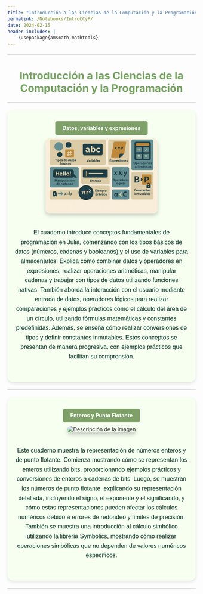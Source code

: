 ```yaml
---
title: "Introducción a las Ciencias de la Computación y la Programación"
permalink: /Notebooks/IntroCCyP/
date: 2024-02-15
header-includes: |
    \usepackage{amsmath,mathtools}
---
```


<script
  src="https://cdn.mathjax.org/mathjax/latest/MathJax.js?config=TeX-AMS-MML_HTMLorMML"
  type="text/javascript">
</script>

<html>
<head>
    <style>
        /* Estilos para centrar y cambiar el color del texto */
        h1 {
            text-align: center; /* Centra el texto horizontalmente */
            color: rgba(72, 133, 45, 0.76); /* Cambia el color del texto a verde */
        }
    </style>
</head>
<body>

<style>

    .container {
      max-width: 800px;
      margin: 20px auto;
      overflow: hidden;
    }

    .person {
      display: flex;
      margin-bottom: 20px;
      justify-content: space-between;
      align-items: center;
      flex-wrap: wrap;
    }

    .person img {
      max-width: 200px;
      max-height: 200px;
      border-radius: 50%;
      margin-right: 20px;
      margin-left: 20px;
    }

    .person .info {
      flex: 1;
      text-align: left;
    }

    .person:nth-child(even) {
      flex-direction: row-reverse;
    }

    h2 {
      text-align: center;
      color: #333;
    }

    hr {
            border: none; /* Elimina el borde */
            height: 1px; /* Altura de la línea */
            background-color: #CCCCCC; /* Color de la línea */
            margin: 20px 0; /* Margen superior e inferior */
        }
  </style>

<hr>

<h1>Introducción a las Ciencias de la Computación y la Programación</h1>

<hr>

</body>
</html>

<div class="container" style="background-color: rgb(246, 255, 240); padding: 20px; border-radius: 15px; box-shadow: 0 4px 8px rgba(0, 0, 0, 0.1);">
<div class="button-container" style="text-align: center; margin: 20px 0;">
  <a href="https://labmatecc.github.io/Notebooks/IntroCCyP/Intro_a_CC__Datos_Variables_Expresiones/" 
     class="button" 
     style="padding: 10px 20px; 
            color: white; 
            background-color: rgb(127, 161, 105); 
            border: none; 
            border-radius: 5px; 
            text-decoration: none; 
            font-weight: bold;">
    Datos, variables y expresiones
  </a>
</div>
    <div class="person">
        <div class="info" style="text-align: center; max-width: 900px; margin: 0 auto;">
            <!-- Imagen centrada -->
            <img src="https://raw.githubusercontent.com/labmatecc/labmatecc.github.io/1d62d017a815358d12572f9a03c70cf9c394f529/Im%C3%A1genes/Datos_CC.png" 
                 alt="Descripción de la imagen" 
                 style="max-width: 100%; height: auto; border-radius: 10px; box-shadow: 0 6px 12px rgba(0, 0, 0, 0.2); margin-bottom: 20px;">
            <p style="font-family: 'Arial', sans-serif; color: #013220; font-size: 16px; line-height: 1.6; margin-bottom: 15px;">
                El cuaderno introduce conceptos fundamentales de programación en Julia, comenzando con los tipos básicos de datos (números, cadenas y booleanos) y el uso de variables para almacenarlos. Explica cómo combinar datos y operadores en expresiones, realizar operaciones aritméticas, manipular cadenas y trabajar con tipos de datos utilizando funciones nativas. También aborda la interacción con el usuario mediante entrada de datos, operadores lógicos para realizar comparaciones y ejemplos prácticos como el cálculo del área de un círculo, utilizando fórmulas matemáticas y constantes predefinidas. Además, se enseña cómo realizar conversiones de tipos y definir constantes inmutables. Estos conceptos se presentan de manera progresiva, con ejemplos prácticos que facilitan su comprensión.
            </p>
        </div>
    </div>
</div>

<hr>

<div class="container" style="background-color: rgb(246, 255, 240); padding: 20px; border-radius: 15px; box-shadow: 0 4px 8px rgba(0, 0, 0, 0.1);">
<div class="button-container" style="text-align: center; margin: 20px 0;">
  <a href="https://labmatecc.github.io/Notebooks/IntroCCyP/EnterosYFlotante/" 
     class="button" 
     style="padding: 10px 20px; 
            color: white; 
            background-color: rgb(127, 161, 105); 
            border: none; 
            border-radius: 5px; 
            text-decoration: none; 
            font-weight: bold;">
    Enteros y Punto Flotante
  </a>
</div>
    <div class="person">
        <div class="info" style="text-align: center; max-width: 900px; margin: 0 auto;">
            <!-- Imagen centrada -->
            <img src="https://raw.githubusercontent.com/labmatecc/labmatecc.github.io/470176d036020e5ef60c9e778b803cc62677ebf4/Im%C3%A1genes/Enteros_CC.png" 
                 alt="Descripción de la imagen" 
                 style="max-width: 100%; height: auto; border-radius: 10px; box-shadow: 0 6px 12px rgba(0, 0, 0, 0.2); margin-bottom: 20px;">
            <p style="font-family: 'Arial', sans-serif; color: #013220; font-size: 16px; line-height: 1.6; margin-bottom: 15px;">
                Este cuaderno muestra la representación de números enteros y de punto flotante. Comienza mostrando cómo se representan los enteros utilizando bits, proporcionando ejemplos prácticos y conversiones de enteros a cadenas de bits. Luego, se muestran los números de punto flotante, explicando su representación detallada, incluyendo el signo, el exponente y el significando, y cómo estas representaciones pueden afectar los cálculos numéricos debido a errores de redondeo y límites de precisión. También se muestra una introducción al cálculo simbólico utilizando la librería Symbolics, mostrando cómo realizar operaciones simbólicas que no dependen de valores numéricos específicos.
            </p>
        </div>
    </div>
</div>

<hr>

  <html>
<head>
    <style>
        .button-container {
            text-align: center; /* Centra el contenido horizontalmente */
        }

        .button {
            display: inline-block;
            padding: 10px 20px;
            border-radius: 20px; /* Esto hace que el botón tenga forma de pastilla */
            background-color: rgba(72, 133, 45, 0.76); /* Cambia el color del botón a verde */
            color: white; /* Cambia el color del texto a blanco */
            text-decoration: none; /* Elimina el subrayado predeterminado en los enlaces */
            font-size: 16px; /* Cambia el tamaño del texto */
            font-weight: bold; /* Hace que el texto sea más audaz */
            border: none; /* Elimina el borde del botón */
        }
    </style>
</head>
<body>

<hr>

<div class="container" style="background-color: rgb(246, 255, 240); padding: 20px; border-radius: 15px; box-shadow: 0 4px 8px rgba(0, 0, 0, 0.1);">
    <div class="button-container" style="text-align: center; margin: 20px 0;">
  <a href="https://labmatecc.github.io/Notebooks/IntroCCyP/Intro_a_CC__Estructuras_de_control/" 
     class="button" 
     style="padding: 10px 20px; 
            color: white; 
            background-color: rgb(127, 161, 105); 
            border: none; 
            border-radius: 5px; 
            text-decoration: none; 
            font-weight: bold;">
    Estructuras de control
  </a>
</div>
  <div class="person">
        <div class="info" style="text-align: center; max-width: 900px; margin: 0 auto;">
            <!-- Imagen centrada -->
            <img src="https://raw.githubusercontent.com/labmatecc/labmatecc.github.io/956ece9e0b513b37f567056d02cf4c7d86cdb7ec/Im%C3%A1genes/Estructuras_CC.png" 
                 alt="Descripción de la imagen" 
                 style="max-width: 100%; height: auto; border-radius: 10px; box-shadow: 0 6px 12px rgba(0, 0, 0, 0.2); margin-bottom: 20px;">
            <p style="font-family: 'Arial', sans-serif; color: #013220; font-size: 16px; line-height: 1.6; margin-bottom: 15px;">
                El documento es un cuaderno interactivo diseñado para introducir y practicar el uso de estructuras de control en el lenguaje de programación Julia. A lo largo del material, se exploran diferentes estructuras como bucles (for y while), condicionales (if-else) y comandos avanzados (break y continue). Cada sección combina teoría con ejercicios prácticos que permiten al lector experimentar con el código directamente.

                Se presentan conceptos básicos, como iterar sobre listas y rangos, junto con ejemplos más avanzados, como bucles anidados para operar sobre matrices y el manejo de diccionarios. También incluye el uso de estructuras de control para manejar condiciones dinámicas y patrones comunes como tablas de multiplicar, triángulos de asteriscos y pirámides de números.

                Además, se introduce el manejo de excepciones con try-catch-finally, explicando cómo capturar y manejar errores en el código. Todo esto se acompaña de ejercicios prácticos que fomentan la comprensión y el dominio de estas herramientas clave en la programación.
            </p>
        </div>
    </div>
</div>

<hr>

<div class="container" style="background-color: rgb(246, 255, 240); padding: 20px; border-radius: 15px; box-shadow: 0 4px 8px rgba(0, 0, 0, 0.1);">
    <div class="button-container" style="text-align: center; margin: 20px 0;">
  <a href="https://labmatecc.github.io/Notebooks/IntroCCyP/Intro_a_CC__Listas_secuencias_arreglos/" 
     class="button" 
     style="padding: 10px 20px; 
            color: white; 
            background-color: rgb(127, 161, 105); 
            border: none; 
            border-radius: 5px; 
            text-decoration: none; 
            font-weight: bold;">
    Listas, secuencias y arreglos
  </a>
</div>
<div class="person">
        <div class="info" style="text-align: center; max-width: 900px; margin: 0 auto;">
            <!-- Imagen centrada -->
            <img src="https://raw.githubusercontent.com/labmatecc/labmatecc.github.io/79759e044772a8ad9c8e52aea907a9caac495e26/Im%C3%A1genes/Listas.png" 
                 alt="Descripción de la imagen" 
                 style="max-width: 100%; height: auto; border-radius: 10px; box-shadow: 0 6px 12px rgba(0, 0, 0, 0.2); margin-bottom: 20px;">
            <p style="font-family: 'Arial', sans-serif; color: #013220; font-size: 16px; line-height: 1.6; margin-bottom: 15px;">
                Este cuaderno interactivo introduce a los usuarios en el uso y la manipulación de listas, arreglos y secuencias en Julia, con un enfoque práctico y progresivo. Las listas, entendidas como colecciones unidimensionales que almacenan elementos de diferentes tipos, son el punto de partida. Se detalla cómo crearlas, acceder a sus elementos mediante índices, modificarlas dinámicamente y aplicar operaciones básicas como ordenarlas, invertirlas o calcular su longitud.

                El documento avanza hacia los arreglos multidimensionales, explicando cómo se pueden representar datos en dos o más dimensiones, como matrices. Aquí se explora cómo reorganizar datos con la función reshape(), acceder a elementos específicos utilizando índices, y realizar operaciones comunes como transponer matrices o calcular la suma total de sus elementos.

                También se abordan las secuencias, una estructura que facilita el manejo de rangos de números en Julia. Se muestra cómo aplicar funciones a los elementos de una secuencia utilizando map(), cómo filtrar valores con filter() y cómo convertir una secuencia en un arreglo manipulable con collect(). A esto se suma la introducción a técnicas más avanzadas, como el uso de reduce() para combinar elementos de una colección en un solo valor, unique() para eliminar duplicados y otras operaciones agregadas.

                El cuaderno incluye una serie de ejercicios prácticos que refuerzan cada concepto explicado. Entre ellos destacan la manipulación de listas mediante la adición y eliminación de elementos, la reorganización y operación sobre matrices, y el procesamiento de secuencias para transformar y filtrar datos. Además, se proponen ejercicios clásicos como invertir listas, eliminar duplicados y rotar elementos, que permiten aplicar las habilidades adquiridas de manera concreta.
            </p>
        </div>
    </div>
</div>

<hr>

<div class="container" style="background-color: rgb(246, 255, 240); padding: 20px; border-radius: 15px; box-shadow: 0 4px 8px rgba(0, 0, 0, 0.1);">
    <div class="button-container" style="text-align: center; margin: 20px 0;">
  <a href="https://labmatecc.github.io/Notebooks/IntroCCyP/Intro_a_CC__Funciones/" 
     class="button" 
     style="padding: 10px 20px; 
            color: white; 
            background-color: rgb(127, 161, 105); 
            border: none; 
            border-radius: 5px; 
            text-decoration: none; 
            font-weight: bold;">
    Funciones
  </a>
</div>
<div class="person">
        <div class="info" style="text-align: center; max-width: 900px; margin: 0 auto;">
            <!-- Imagen centrada -->
            <img src="https://raw.githubusercontent.com/labmatecc/labmatecc.github.io/82727d9895b614a24184be989224b02e3ac2e6f8/Im%C3%A1genes/Funciones_CC.png" 
                 alt="Descripción de la imagen" 
                 style="max-width: 100%; height: auto; border-radius: 10px; box-shadow: 0 6px 12px rgba(0, 0, 0, 0.2); margin-bottom: 20px;">
            <p style="font-family: 'Arial', sans-serif; color: #013220; font-size: 16px; line-height: 1.6; margin-bottom: 15px;">
                Este cuaderno interactivo explica el concepto y uso de funciones en Julia, desde lo básico hasta lo avanzado, destacando su papel en la modularidad y reutilización del código. Comienza con la definición de funciones básicas, incluyendo argumentos predeterminados y sintaxis compacta. Luego, explora el manejo de variables locales y globales, aclarando su impacto en el alcance y el rendimiento del código.

                Avanza hacia funciones intermedias y avanzadas, como el uso de argumentos con nombre, funciones anónimas y de orden superior, que permiten recibir o devolver otras funciones. Además, introduce herramientas como map, filter y reduce para manipular colecciones de datos de forma eficiente.

                El cuaderno incluye ejercicios prácticos y visualizaciones interactivas, como gráficos de funciones cuadráticas y senoidales, que ayudan a comprender cómo las funciones pueden modelar relaciones matemáticas y dinámicas. Es una guía completa y progresiva que proporciona una sólida base para trabajar con funciones en Julia de manera eficiente y organizada.
            </p>
        </div>
    </div>
</div>

<hr>

<div class="container" style="background-color: rgb(246, 255, 240); padding: 20px; border-radius: 15px; box-shadow: 0 4px 8px rgba(0, 0, 0, 0.1);">
    <div class="button-container" style="text-align: center; margin: 20px 0;">
  <a href="https://labmatecc.github.io/Notebooks/IntroCCyP/Intro_a_CC__Recursion/" 
     class="button" 
     style="padding: 10px 20px; 
            color: white; 
            background-color: rgb(127, 161, 105); 
            border: none; 
            border-radius: 5px; 
            text-decoration: none; 
            font-weight: bold;">
    Recursión
  </a>
</div>
<div class="person">
        <div class="info" style="text-align: center; max-width: 900px; margin: 0 auto;">
            <!-- Imagen centrada -->
            <img src="https://raw.githubusercontent.com/labmatecc/labmatecc.github.io/c8317bd94eb599fe9749f7b8fc197c1f33987e3d/Im%C3%A1genes/Recursion.png" 
                 alt="Descripción de la imagen" 
                 style="max-width: 100%; height: auto; border-radius: 10px; box-shadow: 0 6px 12px rgba(0, 0, 0, 0.2); margin-bottom: 20px;">
            <p style="font-family: 'Arial', sans-serif; color: #013220; font-size: 16px; line-height: 1.6; margin-bottom: 15px;">
                Este cuaderno interactivo explica a fondo la recursión en Julia, mostrando cómo resolver problemas dividiéndolos en subproblemas más pequeños. Comienza con ejemplos básicos como el cálculo del factorial y la suma de números hasta un valor dado, destacando la importancia de los casos base para evitar ciclos infinitos. 

                Se exploran conceptos intermedios como la sucesión de Fibonacci, que genera un árbol de cálculos, y el problema de las Torres de Hanoi, que muestra la lógica paso a paso. A nivel avanzado, se introducen la recursión de cola para optimizar funciones, la memoización para evitar cálculos repetitivos y el backtracking, utilizado en problemas como las N-reinas.

                El cuaderno incluye visualizaciones como el triángulo de Sierpinski, que demuestra cómo las funciones recursivas pueden generar patrones gráficos complejos. Es una guía completa que combina teoría, práctica y ejemplos interactivos, ideal para aprender y dominar la recursión en Julia.
            </p>
        </div>
    </div>
</div>

<hr>

<div class="container" style="background-color: rgb(246, 255, 240); padding: 20px; border-radius: 15px; box-shadow: 0 4px 8px rgba(0, 0, 0, 0.1);">
    <div class="button-container" style="text-align: center; margin: 20px 0;">
  <a href="https://labmatecc.github.io/Notebooks/IntroCCyP/Intro_a_CC__Clases_y_Objetos/" 
     class="button" 
     style="padding: 10px 20px; 
            color: white; 
            background-color: rgb(127, 161, 105); 
            border: none; 
            border-radius: 5px; 
            text-decoration: none; 
            font-weight: bold;">
    Clases y Objetos
  </a>
</div>
<div class="person">
        <div class="info" style="text-align: center; max-width: 900px; margin: 0 auto;">
            <!-- Imagen centrada -->
            <img src="https://raw.githubusercontent.com/labmatecc/labmatecc.github.io/f2a51757eebb7dc49a37c8620ea2c33fde05adcc/Im%C3%A1genes/Clases_CC.png" 
                 alt="Descripción de la imagen" 
                 style="max-width: 100%; height: auto; border-radius: 10px; box-shadow: 0 6px 12px rgba(0, 0, 0, 0.2); margin-bottom: 20px;">
            <p style="font-family: 'Arial', sans-serif; color: #013220; font-size: 16px; line-height: 1.6; margin-bottom: 15px;">
                Este cuaderno interactivo explica cómo Julia implementa conceptos similares a clases y objetos a través de estructuras (struct) y tipos. Introduce estructuras inmutables y mutables para definir datos y métodos que operan sobre ellos, mostrando cómo asociar funciones a estructuras y sobrecargar funciones para diferentes tipos.

                También aborda constructores personalizados para crear instancias con lógica específica y el uso de tipos abstractos para jerarquías y polimorfismo. Se destaca la composición como alternativa a la herencia para combinar estructuras de manera modular.

                Incluye ejemplos prácticos como la creación de puntos, círculos y la visualización interactiva del área de un círculo mediante controles dinámicos. Este material combina teoría y práctica para enseñar conceptos clave de programación estructurada en Julia, enfatizando la claridad y la reutilización del código.
            </p>
        </div>
    </div>
</div>

<hr>

<div class="container" style="background-color: rgb(246, 255, 240); padding: 20px; border-radius: 15px; box-shadow: 0 4px 8px rgba(0, 0, 0, 0.1);">
    <div class="button-container" style="text-align: center; margin: 20px 0;">
  <a href="https://labmatecc.github.io/Notebooks/IntroCCyP/ModelacionMatematica/" 
     class="button" 
     style="padding: 10px 20px; 
            color: white; 
            background-color: rgb(127, 161, 105); 
            border: none; 
            border-radius: 5px; 
            text-decoration: none; 
            font-weight: bold;">
    Introducción a la modelación matemática
  </a>
</div>
<div class="person">
        <div class="info" style="text-align: center; max-width: 900px; margin: 0 auto;">
            <!-- Imagen centrada -->
            <img src="https://raw.githubusercontent.com/labmatecc/labmatecc.github.io/77ce77345373f90e86b4469c529862b45354eac9/Im%C3%A1genes/Modelacion_CC.png" 
                 alt="Descripción de la imagen" 
                 style="max-width: 100%; height: auto; border-radius: 10px; box-shadow: 0 6px 12px rgba(0, 0, 0, 0.2); margin-bottom: 20px;">
            <p style="font-family: 'Arial', sans-serif; color: #013220; font-size: 16px; line-height: 1.6; margin-bottom: 15px;">
                El cuaderno muestra una introducción a la modelación matemática. Se centra en el problema de estimar la cantidad de jugo en una naranja mediante un enfoque matemático. Se presenta un modelo matemático básico asumiendo la forma esférica de la naranja y propone un método numérico para estimar la cantidad de jugo. También se discute la implementación del método numérico y la importancia de determinar y validar los parámetros del modelo, así como de considerar y cuantificar los diferentes errores introducidos en el proceso de modelación.
            </p>
        </div>
    </div>
</div>

<hr>

<div class="container" style="background-color: rgb(246, 255, 240); padding: 20px; border-radius: 15px; box-shadow: 0 4px 8px rgba(0, 0, 0, 0.1);">
    <div class="button-container" style="text-align: center; margin: 20px 0;">
  <a href="https://labmatecc.github.io/Notebooks/IntroCCyP/EcuacionesNoLineales/" 
     class="button" 
     style="padding: 10px 20px; 
            color: white; 
            background-color: rgb(127, 161, 105); 
            border: none; 
            border-radius: 5px; 
            text-decoration: none; 
            font-weight: bold;">
    Ecuaciones No Lineales
  </a>
</div>
<div class="person">
        <div class="info" style="text-align: center; max-width: 900px; margin: 0 auto;">
            <!-- Imagen centrada -->
            <img src="https://labmatecc.github.io/Imágenes/Intro_a_CC__Programación_orientada_a_objetos_Logo.png" 
                 alt="Descripción de la imagen" 
                 style="max-width: 100%; height: auto; border-radius: 10px; box-shadow: 0 6px 12px rgba(0, 0, 0, 0.2); margin-bottom: 20px;">
            <p style="font-family: 'Arial', sans-serif; color: #013220; font-size: 16px; line-height: 1.6; margin-bottom: 15px;">
                El cuaderno trata sobre métodos numéricos para encontrar las raíces de una función real \( f: \mathbb{R} \to \mathbb{R} \). Se exploran varios métodos, incluyendo el de bisección, el de Newton y el método del punto fijo. El método de bisección se basa en la propiedad de cambio de signo de la función en un intervalo y se implementa para encontrar raíces de funciones continuas. El método de Newton utiliza la derivada para iterar hacia una raíz, y el método de punto fijo busca un valor \( x^* \) tal que \( F(x^*) = x^* \). El cuaderno también presenta implementaciones y ejemplos prácticos usando la función \( \exp(x) - \sin(x) \) para ilustrar cada método.
            </p>
        </div>
    </div>
</div>

<hr>

<div class="container" style="background-color: rgb(246, 255, 240); padding: 20px; border-radius: 15px; box-shadow: 0 4px 8px rgba(0, 0, 0, 0.1);">
    <div class="button-container" style="text-align: center; margin: 20px 0;">
  <a href="https://labmatecc.github.io/Notebooks/IntroCCyP/AjusteDeCurvas/" 
     class="button" 
     style="padding: 10px 20px; 
            color: white; 
            background-color: rgb(127, 161, 105); 
            border: none; 
            border-radius: 5px; 
            text-decoration: none; 
            font-weight: bold;">
    Ajuste de curvas
  </a>
</div>
<div class="person">
        <div class="info" style="text-align: center; max-width: 900px; margin: 0 auto;">
            <!-- Imagen centrada -->
            <img src="https://raw.githubusercontent.com/labmatecc/labmatecc.github.io/de0a5296db0038c623d076e91f70c2fc1df519b7/Im%C3%A1genes/Ajuste_CC.png" 
                 alt="Descripción de la imagen" 
                 style="max-width: 100%; height: auto; border-radius: 10px; box-shadow: 0 6px 12px rgba(0, 0, 0, 0.2); margin-bottom: 20px;">
            <p style="font-family: 'Arial', sans-serif; color: #013220; font-size: 16px; line-height: 1.6; margin-bottom: 15px;">
                El cuaderno aborda el ajuste de curvas y datos, explorando métodos para encontrar modelos que describan con precisión el comportamiento de datos observados, centrándose en el crecimiento de tumores en ratones. Se discuten varios enfoques, como el ajuste lineal, polinómico cúbico, redes neuronales artificiales y ecuaciones diferenciales, específicamente el modelo de Von Bertalanffy. El ajuste de curvas busca establecer relaciones entre variables optimizando los parámetros del modelo para minimizar el desajuste entre datos observados y generados, utilizando la técnica de mínimos cuadrados basada en la norma euclidiana.
            </p>
        </div>
    </div>
</div>

<hr>

<div class="container" style="background-color: rgb(246, 255, 240); padding: 20px; border-radius: 15px; box-shadow: 0 4px 8px rgba(0, 0, 0, 0.1);">
    <div class="button-container" style="text-align: center; margin: 20px 0;">
  <a href="https://labmatecc.github.io/Notebooks/IntroCCyP/Intro_a_CC__Grafos/" 
     class="button" 
     style="padding: 10px 20px; 
            color: white; 
            background-color: rgb(127, 161, 105); 
            border: none; 
            border-radius: 5px; 
            text-decoration: none; 
            font-weight: bold;">
    Grafos
  </a>
</div>
<div class="person">
        <div class="info" style="text-align: center; max-width: 900px; margin: 0 auto;">
            <!-- Imagen centrada -->
            <img src="https://raw.githubusercontent.com/labmatecc/labmatecc.github.io/41435bd9ba076939143535e454ffb286f8956ccc/Im%C3%A1genes/Grafos_CC.png" 
                 alt="Descripción de la imagen" 
                 style="max-width: 100%; height: auto; border-radius: 10px; box-shadow: 0 6px 12px rgba(0, 0, 0, 0.2); margin-bottom: 20px;">
            <p style="font-family: 'Arial', sans-serif; color: #013220; font-size: 16px; line-height: 1.6; margin-bottom: 15px;">
                La teoría de grafos estudia cómo los objetos están relacionados entre sí mediante nodos y aristas. Los grafos pueden ser dirigidos (con relaciones unidireccionales) o no dirigidos (relaciones bidireccionales) y se utilizan para modelar situaciones como redes sociales, sistemas de transporte y conexiones en sistemas complejos. 

                Propiedades clave incluyen el grado de los nodos (número de conexiones), la conexidad (si todos los nodos están interconectados), los ciclos (rutas cerradas) y las componentes conexas (subgrafos donde todos los nodos están conectados entre sí). 

                Los algoritmos como BFS (búsqueda en amplitud) y DFS (búsqueda en profundidad) permiten explorar y analizar grafos, encontrar caminos y detectar patrones. La representación visual de grafos facilita el análisis y su aplicación en áreas como redes computacionales, optimización de rutas y biología, mostrando su relevancia práctica en múltiples disciplinas.
            </p>
        </div>
    </div>
</div>
<hr>

<!-- Botón de optimización -->

<div class="container" style="background-color: rgb(246, 255, 240); padding: 20px; border-radius: 15px; box-shadow: 0 4px 8px rgba(0, 0, 0, 0.1);">
    <div class="button-container" style="text-align: center; margin: 20px 0;">
  <a href="https://labmatecc.github.io/Notebooks/IntroCCyP/Intro_a_CC__Optimizacion/" 
     class="button" 
     style="padding: 10px 20px; 
            color: white; 
            background-color: rgb(127, 161, 105); 
            border: none; 
            border-radius: 5px; 
            text-decoration: none; 
            font-weight: bold;">
    Optimización
  </a>
</div>
<div class="person">
        <div class="info" style="text-align: center; max-width: 900px; margin: 0 auto;">
            <!-- Imagen centrada -->
            <img src="https://labmatecc.github.io/Imágenes/Intro_a_CC__Optimizacion_Logo.png" 
                 alt="Descripción de la imagen" 
                 style="max-width: 100%; height: auto; border-radius: 10px; box-shadow: 0 6px 12px rgba(0, 0, 0, 0.2); margin-bottom: 20px;">
            <p style="font-family: 'Arial', sans-serif; color: #013220; font-size: 16px; line-height: 1.6; margin-bottom: 15px;">
                La optimización es un proceso para encontrar los valores máximos o mínimos de una función, con o sin restricciones. Es fundamental en áreas como la economía, la ingeniería y la ciencia de datos, donde se busca maximizar eficiencia, minimizar costos o resolver problemas complejos.

                En la optimización sin restricciones, el objetivo es localizar extremos locales o globales de una función, mientras que en la optimización con restricciones se añaden condiciones que deben cumplirse, como límites en los valores de las variables. Se emplean ejemplos como funciones cuadráticas simples y funciones no lineales con múltiples puntos óptimos, como la función de Himmelblau.

                Los gráficos ayudan a visualizar el comportamiento de las funciones y los puntos óptimos, reforzando la comprensión de las técnicas de optimización. Este enfoque permite aplicar métodos para resolver problemas prácticos en distintos contextos.
            </p>
        </div>
    </div>
</div>

<hr>

<!-- Botón de Complejidad computacional -->


<div class="container" style="background-color: rgb(246, 255, 240); padding: 20px; border-radius: 15px; box-shadow: 0 4px 8px rgba(0, 0, 0, 0.1);">
    <div class="button-container" style="text-align: center; margin: 20px 0;">
  <a href="https://labmatecc.github.io/Notebooks/IntroCCyP/Complejidad_computacional/" 
     class="button" 
     style="padding: 10px 20px; 
            color: white; 
            background-color: rgb(127, 161, 105); 
            border: none; 
            border-radius: 5px; 
            text-decoration: none; 
            font-weight: bold;">
    Complejidad computacional
  </a>
</div>
<div class="person">
        <div class="info" style="text-align: center; max-width: 900px; margin: 0 auto;">
            <!-- Imagen centrada -->
            <img src="https://labmatecc.github.io/Imágenes/Intro_a_CC__Complejidad_computacional_Logo.png" 
                 alt="Descripción de la imagen" 
                 style="max-width: 100%; height: auto; border-radius: 10px; box-shadow: 0 6px 12px rgba(0, 0, 0, 0.2); margin-bottom: 20px;">
            <p style="font-family: 'Arial', sans-serif; color: #013220; font-size: 16px; line-height: 1.6; margin-bottom: 15px;">
                El contenido de este documento se centra en la complejidad computacional, un área de estudio que evalúa la eficiencia de los algoritmos en términos de tiempo y espacio. Se explican conceptos fundamentales como las notaciones de complejidad O-grande (para el peor caso), Omega-grande (para el mejor caso), y Theta (para casos promedio), utilizadas para describir el comportamiento de los algoritmos a medida que crece el tamaño de los datos de entrada.

                Se destacan ejemplos prácticos, como la búsqueda secuencial (complejidad lineal, O(n)) y la búsqueda binaria (complejidad logarítmica, O(log n)). Además, se incluyen ejercicios y visualizaciones que comparan estas técnicas, mostrando gráficamente cómo varía su rendimiento.

                El documento también aborda la complejidad espacial, explicando cuánta memoria utilizan los algoritmos, especialmente los recursivos, que consumen más espacio debido al uso de la pila de llamadas. Se introducen algoritmos clásicos de ordenamiento como el ordenamiento burbuja O(n^2) y el ordenamiento rápido O(n log n).

                Finalmente, se exploran problemas más avanzados, como los problemas P y NP, con ejemplos como el Problema del Viajante de Comercio y el Problema de la Mochila, explicando su dificultad computacional y cómo estas soluciones pueden verificarse en tiempo polinómico. Se utilizan gráficos, ejemplos prácticos y visualizaciones para hacer comprensibles estos conceptos teóricos y su aplicabilidad.
            </p>
        </div>
    </div>
</div>
<hr>

<!-- Botón de Introducción a la criptografía -->

<div class="container" style="background-color: rgb(246, 255, 240); padding: 20px; border-radius: 15px; box-shadow: 0 4px 8px rgba(0, 0, 0, 0.1);">
    <div class="button-container" style="text-align: center; margin: 20px 0;">
  <a href="https://labmatecc.github.io/Notebooks/IntroCCyP/Introduccion_a_la_criptografia/" 
     class="button" 
     style="padding: 10px 20px; 
            color: white; 
            background-color: rgb(127, 161, 105); 
            border: none; 
            border-radius: 5px; 
            text-decoration: none; 
            font-weight: bold;">
    Introducción a la criptografía
  </a>
</div>
<div class="person">
        <div class="info" style="text-align: center; max-width: 900px; margin: 0 auto;">
            <!-- Imagen centrada -->
            <img src="https://labmatecc.github.io/Imágenes/Intro_a_CC__Criptografia_Logo.png" 
                 alt="Descripción de la imagen" 
                 style="max-width: 100%; height: auto; border-radius: 10px; box-shadow: 0 6px 12px rgba(0, 0, 0, 0.2); margin-bottom: 20px;">
            <p style="font-family: 'Arial', sans-serif; color: #013220; font-size: 16px; line-height: 1.6; margin-bottom: 15px;">
                El cuaderno ofrece una introducción exhaustiva a los pilares de la criptografía, repasando su evolución histórica, sus aplicaciones y los desafíos que enfrenta en la actualidad. En él se explica cómo la criptografía garantiza la seguridad de la información mediante propiedades como la confidencialidad, la integridad, la autenticación y el no repudio, e ilustra técnicas clásicas (por ejemplo, el cifrado César o el de transposición) para comprender sus limitaciones frente a los métodos modernos. A continuación se profundiza en los distintos enfoques criptográficos: la criptografía simétrica, que emplea una única clave (por ejemplo, AES); la criptografía asimétrica, basada en pares de claves públicas y privadas (como RSA o criptografía de curvas elípticas); y las funciones hash, que generan resúmenes irreversibles de datos para usos como firmas digitales o protección de contraseñas.

                Además, el cuaderno incluye ejemplos prácticos de implementación de algoritmos (desde operaciones de XOR hasta esquemas completos de AES y RSA) y aborda conceptos avanzados como la criptografía poscuántica, analizando los retos que plantea la llegada de la computación cuántica. Para facilitar el aprendizaje, se proponen ejercicios y visualizaciones interactivas que muestran cómo estas técnicas protegen la información en aplicaciones modernas, desde blockchain y transacciones electrónicas hasta el aseguramiento de redes seguras.
            </p>
        </div>
    </div>
</div>
<hr>



<!-- Botón de Modelamiento 3D -->

<div class="container" style="background-color: rgb(246, 255, 240); padding: 20px; border-radius: 15px; box-shadow: 0 4px 8px rgba(0, 0, 0, 0.1);">
    <div class="button-container" style="text-align: center; margin: 20px 0;">
  <a href="https://labmatecc.github.io/Notebooks/IntroCCyP/Intro_a_CC__Modelamiento3D/" 
     class="button" 
     style="padding: 10px 20px; 
            color: white; 
            background-color: rgb(127, 161, 105); 
            border: none; 
            border-radius: 5px; 
            text-decoration: none; 
            font-weight: bold;">
    Introducción al modelamiento 3D
  </a>
</div>
<div class="person">
        <div class="info" style="text-align: center; max-width: 900px; margin: 0 auto;">
            <!-- Imagen centrada -->
            <img src="https://labmatecc.github.io/Imágenes/Intro_a_CC__Modelamiento3D_Logo.png" 
                 alt="Descripción de la imagen" 
                 style="max-width: 100%; height: auto; border-radius: 10px; box-shadow: 0 6px 12px rgba(0, 0, 0, 0.2); margin-bottom: 20px;">
            <p style="font-family: 'Arial', sans-serif; color: #013220; font-size: 16px; line-height: 1.6; margin-bottom: 15px;">
                El contenido explora el modelado tridimensional y la representación de datos en 3D usando PlutoPlotly, centrándose en la creación y análisis de gráficos interactivos. Comienza con la introducción de puntos tridimensionales definidos por coordenadas (x, y, z), visualizados mediante gráficos de dispersión que permiten analizar la distribución de datos en un espacio tridimensional. Estos gráficos pueden personalizarse con marcadores, líneas y combinaciones de ambos.

                Se aborda la creación de mallas y superficies, estructuras que conectan puntos mediante caras triangulares para formar representaciones más complejas, como superficies topográficas. Estas herramientas permiten observar características clave como relieves y contornos, destacando variaciones en los datos.

                Los gráficos de dispersión y burbujas se utilizan para mostrar relaciones entre varias dimensiones de datos, como el tamaño y color de los puntos que representan información adicional. Esto es útil para analizar datos multivariados en áreas como demografía, economía o astrofísica.

                También se exploran gráficos de líneas tridimensionales que conectan puntos para mostrar tendencias o evoluciones en el tiempo. Además, se simulan movimientos aleatorios, como el movimiento Browniano, para ilustrar comportamientos dinámicos en 3D.

                Finalmente, el contenido se enfoca en la personalización de gráficos, como el ajuste de colores, transparencias y ejes, junto con el uso de cámaras dinámicas que permiten explorar los gráficos desde diferentes perspectivas. Este enfoque combina teoría y práctica para enseñar cómo usar herramientas tridimensionales para visualizar y analizar datos complejos de manera efectiva.
            </p>
        </div>
    </div>
</div>
<hr>